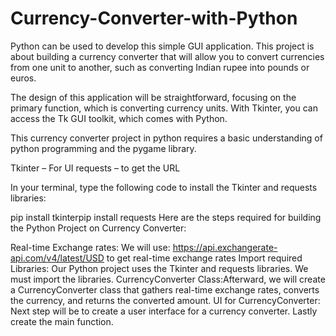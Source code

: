 # Currency-Converter-with-Python
Python can be used to develop this simple GUI application. This project is about building a currency converter that will allow you to convert currencies from one unit to another, such as converting Indian rupee into pounds or euros.

The design of this application will be straightforward, focusing on the primary function, which is converting currency units. With Tkinter, you can access the Tk GUI toolkit, which comes with Python.

This currency converter project in python requires a basic understanding of python programming and the pygame library.

Tkinter – For UI
requests – to get the URL

In your terminal, type the following code to install the Tkinter and requests libraries:

pip install tkinterpip 
install requests
Here are the steps required for building the Python Project on Currency Converter:

Real-time Exchange rates: We will use: https://api.exchangerate-api.com/v4/latest/USD to get real-time exchange rates
Import required Libraries: Our Python project uses the Tkinter and requests libraries. We must import the libraries.
CurrencyConverter Class:Afterward, we will create a CurrencyConverter class that gathers real-time exchange rates, converts the currency, and returns the converted amount.
UI for CurrencyConverter: Next step will be to create a user interface for a currency converter.
Lastly create the main function.
